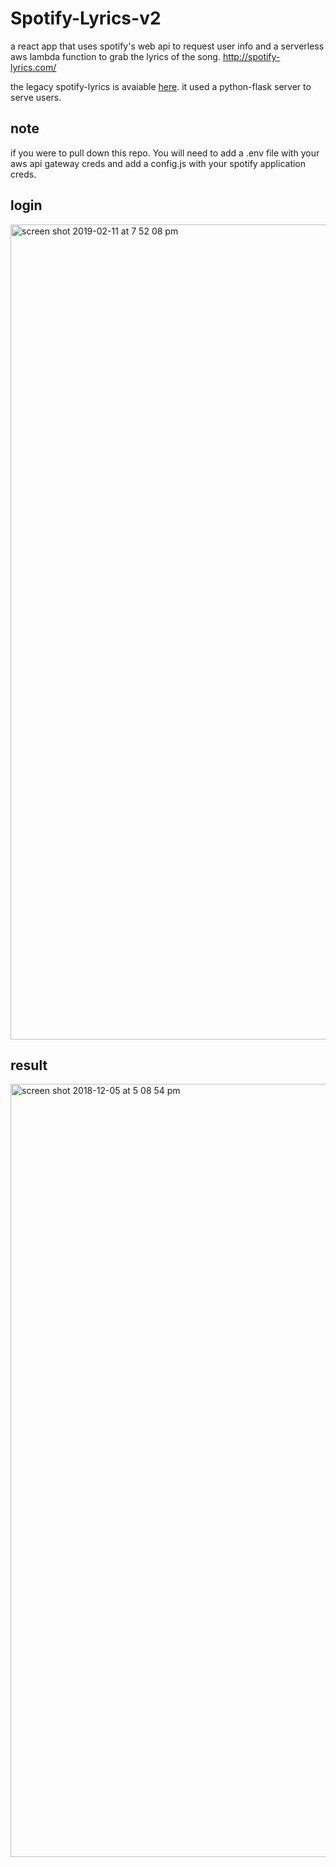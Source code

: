 # Spotify-Lyrics-v2
a react app that uses spotify's web api to request user info and a serverless aws lambda function to grab the lyrics of the song.
http://spotify-lyrics.com/

the legacy spotify-lyrics is avaiable [here](https://github.com/foosiee/Spotify-Lyrics). it used a python-flask server to serve users.

## note
if you were to pull down this repo. You will need to add a .env file with your aws api gateway creds and add a config.js with your spotify application creds.

## login
<img width="1304" alt="screen shot 2019-02-11 at 7 52 08 pm" src="https://user-images.githubusercontent.com/33300547/52603841-8c643580-2e36-11e9-995c-0e3f95023c7a.png">

## result

<img width="1237" alt="screen shot 2018-12-05 at 5 08 54 pm" src="https://user-images.githubusercontent.com/33300547/49547617-2ea0f380-f8b1-11e8-97c8-0d46f095add3.png">
